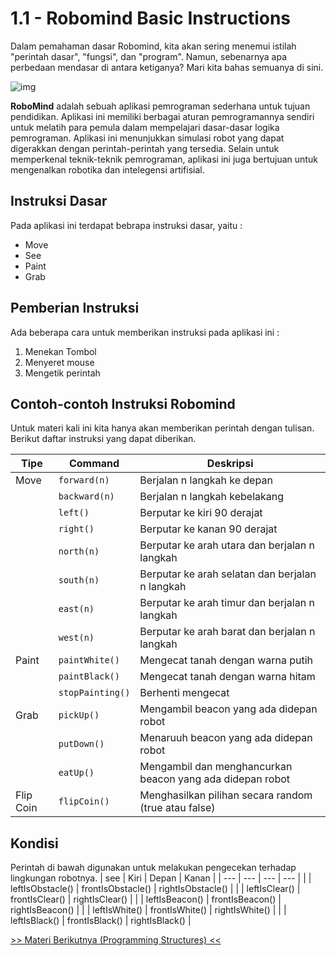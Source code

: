 # 1.1 - Robomind Basic Instructions
Dalam pemahaman dasar Robomind, kita akan sering menemui istilah "perintah dasar", "fungsi", dan "program". Namun, sebenarnya apa perbedaan mendasar di antara ketiganya? Mari kita bahas semuanya di sini.

![img](https://github.com/Swordigo15/PraktikumKP2023/blob/main/Material/Screenshot%20(193).png)

**RoboMind** adalah sebuah aplikasi pemrograman sederhana untuk tujuan pendidikan. Aplikasi ini memiliki berbagai aturan pemrogramannya sendiri untuk melatih para pemula dalam mempelajari dasar-dasar logika pemrograman. Aplikasi ini menunjukkan simulasi robot yang dapat digerakkan dengan perintah-perintah yang tersedia. Selain untuk memperkenal teknik-teknik pemrograman, aplikasi ini juga bertujuan untuk mengenalkan robotika dan intelegensi artifisial.

## Instruksi Dasar
Pada aplikasi ini terdapat bebrapa instruksi dasar, yaitu : 
+ Move
+ See
+ Paint
+ Grab

## Pemberian Instruksi
Ada beberapa cara untuk memberikan instruksi pada aplikasi ini :
1. Menekan Tombol
2. Menyeret mouse
3. Mengetik perintah

## Contoh-contoh Instruksi Robomind
Untuk materi kali ini kita hanya akan memberikan perintah dengan tulisan. Berikut daftar instruksi yang dapat diberikan.

| Tipe      | Command        | Deskripsi                                                 |
| ---       | ---            | ---                                                       |
| Move      | `forward(n)`     | Berjalan n langkah ke depan                               |
|           | `backward(n)`    | Berjalan n langkah kebelakang                             |
|           | `left()`         | Berputar ke kiri 90 derajat                               |
|           | `right()`        | Berputar ke kanan 90 derajat                              |
|           | `north(n)`       | Berputar ke arah utara dan berjalan n langkah             |
|           | `south(n)`       | Berputar ke arah selatan dan berjalan n langkah           |
|           | `east(n)`        | Berputar ke arah timur dan berjalan n langkah             |
|           | `west(n)`        | Berputar ke arah barat dan berjalan n langkah             |
| Paint     | `paintWhite()`   | Mengecat tanah dengan warna putih                         |
|           | `paintBlack()`   | Mengecat tanah dengan warna hitam                         |
|           | `stopPainting()` | Berhenti mengecat                                         |
| Grab      | `pickUp()`       | Mengambil beacon yang ada didepan robot                   |
|           | `putDown()`      | Menaruuh beacon yang ada didepan robot                    |
|           | `eatUp()`        | Mengambil dan menghancurkan beacon yang ada didepan robot |
| Flip Coin | `flipCoin()`     | Menghasilkan pilihan secara random (true atau false)      |

## Kondisi
Perintah di bawah digunakan untuk melakukan pengecekan terhadap lingkungan robotnya.
| see       | Kiri             | Depan             | Kanan             |
| ---       | ---              | ---               | ---               |
|           | leftIsObstacle() | frontIsObstacle() | rightIsObstacle() |
|           | leftIsClear()    | frontIsClear()    | rightIsClear()    |
|           | leftIsBeacon()   | frontIsBeacon()   | rightIsBeacon()   |
|           | leftIsWhite()    | frontIsWhite()    | rightIsWhite()    |
|           | leftIsBlack()    | frontIsBlack()    | rightIsBlack()    |

[>> Materi Berikutnya (Programming Structures) <<](2-ProgrammingStructures.md)

